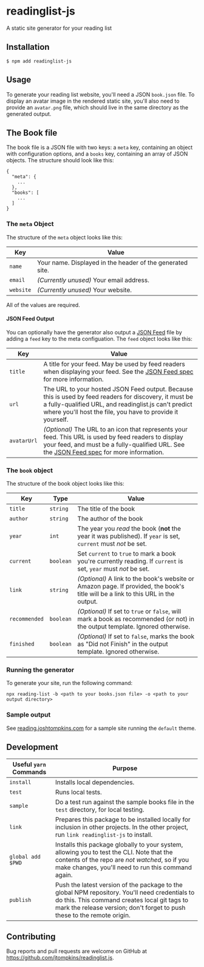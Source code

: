 # readinglist-js

A static site generator for your reading list

## Installation

`$ npm add readinglist-js`

## Usage

To generate your reading list website, you'll need a JSON `book.json` file. To display an avatar image in the rendered static site, you'll also need to provide an `avatar.png` file, which should live in the same directory as the generated output.

## The Book file

The book file is a JSON file with two keys: a `meta` key, containing an object with configuration options, and a `books` key, containing an array of JSON objects. The structure should look like this:

```
{
  "meta": {
    ...
  },
  "books": [
    ...
  ]
}
```

### The `meta` Object

The structure of the `meta` object looks like this:

| Key       | Value                                                     |
| --------- | --------------------------------------------------------- |
| `name`    | Your name. Displayed in the header of the generated site. |
| `email`   | _(Currently unused)_ Your email address.                  |
| `website` | _(Currently unused)_ Your website.                        |

All of the values are required.

#### JSON Feed Output

You can optionally have the generator also output a [JSON Feed](https://www.jsonfeed.org/) file by adding a `feed` key to the meta configuation. The `feed` object looks like this:

| Key         | Value                                                                                                                                                                                                                                      |
| ----------- | ------------------------------------------------------------------------------------------------------------------------------------------------------------------------------------------------------------------------------------------ |
| `title`     | A title for your feed. May be used by feed readers when displaying your feed. See the [JSON Feed spec](https://www.jsonfeed.org/version/1.1/) for more information.                                                                        |
| `url`       | The URL to your hosted JSON Feed output. Because this is used by feed readers for discovery, it must be a fully-qualified URL, and readinglist.js can't predict where you'll host the file, you have to provide it yourself.               |
| `avatarUrl` | _(Optional)_ The URL to an icon that represents your feed. This URL is used by feed readers to display your feed, and must be a fully-qualified URL. See the [JSON Feed spec](https://www.jsonfeed.org/version/1.1/) for more information. |

### The `book` object

The structure of the book object looks like this:

| Key           | Type      | Value                                                                                                                             |
| ------------- | --------- | --------------------------------------------------------------------------------------------------------------------------------- |
| `title`       | `string`  | The title of the book                                                                                                             |
| `author`      | `string`  | The author of the book                                                                                                            |
| `year`        | `int`     | The year you _read_ the book (**not** the year it was published). If `year` is set, `current` must _not_ be set.                  |
| `current`     | `boolean` | Set `current` to `true` to mark a book you're currently reading. If `current` is set, `year` must _not_ be set.                   |
| `link`        | `string`  | _(Optional)_ A link to the book's website or Amazon page. If provided, the book's title will be a link to this URL in the output. |
| `recommended` | `boolean` | _(Optional)_ If set to `true` or `false`, will mark a book as recommended (or not) in the output template. Ignored otherwise.     |
| `finished`    | `boolean` | _(Optional)_ If set to `false`, marks the book as "Did not Finish" in the output template. Ignored otherwise.                     |

### Running the generator

To generate your site, run the following command:

`npx reading-list -b <path to your books.json file> -o <path to your output directory>`

### Sample output

See [reading.joshtompkins.com](http://reading.joshtompkins.com) for a sample site running the `default` theme.

## Development

| Useful `yarn` Commands | Purpose                                                                                                                                                                                                                    |
| ---------------------- | -------------------------------------------------------------------------------------------------------------------------------------------------------------------------------------------------------------------------- |
| `install`              | Installs local dependencies.                                                                                                                                                                                               |
| `test`                 | Runs local tests.                                                                                                                                                                                                          |
| `sample`               | Do a test run against the sample books file in the `test` directory, for local testing.                                                                                                                                    |
| `link`                 | Prepares this package to be installed locally for inclusion in other projects. In the other project, run `link readinglist-js` to install.                                                                                 |
| `global add $PWD`      | Installs this package globally to your system, allowing you to test the CLI. Note that the contents of the repo are _not watched_, so if you make changes, you'll need to run this command again.                          |
| `publish`              | Push the latest version of the package to the global NPM repository. You'll need credentials to do this. This command creates local git tags to mark the release version; don't forget to push these to the remote origin. |

## Contributing

Bug reports and pull requests are welcome on GitHub at https://github.com/jtompkins/readinglist.js.
